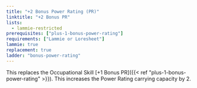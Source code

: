 ```yaml
---
title: "+2 Bonus Power Rating (PR)"
linktitle: "+2 Bonus PR"
lists:
  - lammie-restricted
prerequisites: ["plus-1-bonus-power-rating"]
requirements: ["Lammie or Loresheet"]
lammie: true
replacement: true
ladder: "bonus-power-rating"
---
```


This replaces the Occupational Skill [+1 Bonus PR]({{< ref "plus-1-bonus-power-rating" >}}). This increases the Power Rating carrying capacity by 2.
